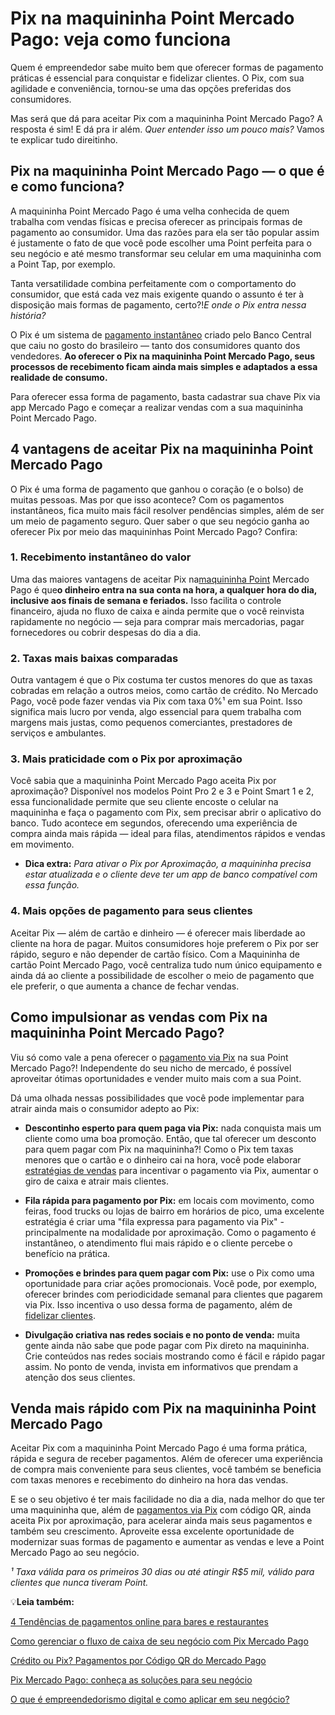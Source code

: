 # Pix na maquininha Point Mercado Pago: veja como funciona

Quem é empreendedor sabe muito bem que oferecer formas de pagamento práticas é essencial para conquistar e fidelizar clientes. O Pix, com sua agilidade e conveniência, tornou-se uma das opções preferidas dos consumidores.

Mas será que dá para aceitar Pix com a maquininha Point Mercado Pago? A resposta é sim! E dá pra ir além. *Quer entender isso um pouco mais?* Vamos te explicar tudo direitinho.

## **Pix na maquininha Point Mercado Pago — o que é e como funciona?**

A maquininha Point Mercado Pago é uma velha conhecida de quem trabalha com vendas físicas e precisa oferecer as principais formas de pagamento ao consumidor. Uma das razões para ela ser tão popular assim é justamente o fato de que você pode escolher uma Point perfeita para o seu negócio e até mesmo transformar seu celular em uma maquininha com a Point Tap, por exemplo.

Tanta versatilidade combina perfeitamente com o comportamento do consumidor, que está cada vez mais exigente quando o assunto é ter à disposição mais formas de pagamento, certo?!*E onde o Pix entra nessa história?*

O Pix é um sistema de [pagamento instantâneo](https://meubolso.mercadopago.com.br/inovacao-em-pagamento-instantaneo) criado pelo Banco Central que caiu no gosto do brasileiro — tanto dos consumidores quanto dos vendedores. **Ao oferecer o Pix na maquininha Point Mercado Pago, seus processos de recebimento ficam ainda mais simples e adaptados a essa realidade de consumo.**

Para oferecer essa forma de pagamento, basta cadastrar sua chave Pix via app Mercado Pago e começar a realizar vendas com a sua maquininha Point Mercado Pago.

## **4 vantagens de aceitar Pix na maquininha Point Mercado Pago**

O Pix é uma forma de pagamento que ganhou o coração (e o bolso) de muitas pessoas. Mas por que isso acontece? Com os pagamentos instantâneos, fica muito mais fácil resolver pendências simples, além de ser um meio de pagamento seguro. Quer saber o que seu negócio ganha ao oferecer Pix por meio das maquininhas Point Mercado Pago? Confira:

### **1. Recebimento instantâneo do valor**

Uma das maiores vantagens de aceitar Pix na[maquininha Point](https://meubolso.mercadopago.com.br/venda-com-pix-atraves-da-maquininha-do-mercado-pago) Mercado Pago é que**o dinheiro entra na sua conta na hora, a qualquer hora do dia, inclusive aos finais de semana e feriados.** Isso facilita o controle financeiro, ajuda no fluxo de caixa e ainda permite que o você reinvista rapidamente no negócio — seja para comprar mais mercadorias, pagar fornecedores ou cobrir despesas do dia a dia.

### **2. Taxas mais baixas comparadas**

Outra vantagem é que o Pix costuma ter custos menores do que as taxas cobradas em relação a outros meios, como cartão de crédito. No Mercado Pago, você pode fazer vendas via Pix com taxa 0%¹ em sua Point. Isso significa mais lucro por venda, algo essencial para quem trabalha com margens mais justas, como pequenos comerciantes, prestadores de serviços e ambulantes.

### **3. Mais praticidade com o Pix por aproximação**

Você sabia que a maquininha Point Mercado Pago aceita Pix por aproximação? Disponível nos modelos Point Pro 2 e 3 e Point Smart 1 e 2, essa funcionalidade permite que seu cliente encoste o celular na maquininha e faça o pagamento com Pix, sem precisar abrir o aplicativo do banco. Tudo acontece em segundos, oferecendo uma experiência de compra ainda mais rápida — ideal para filas, atendimentos rápidos e vendas em movimento.

- **Dica extra:** *Para ativar o Pix por Aproximação, a maquininha precisa estar atualizada e o cliente deve ter um app de banco compatível com essa função.*

### **4. Mais opções de pagamento para seus clientes**

Aceitar Pix — além de cartão e dinheiro — é oferecer mais liberdade ao cliente na hora de pagar. Muitos consumidores hoje preferem o Pix por ser rápido, seguro e não depender de cartão físico. Com a Maquininha de cartão Point Mercado Pago, você centraliza tudo num único equipamento e ainda dá ao cliente a possibilidade de escolher o meio de pagamento que ele preferir, o que aumenta a chance de fechar vendas.

## **Como impulsionar as vendas com Pix na maquininha Point Mercado Pago?**

Viu só como vale a pena oferecer o [pagamento via Pix](https://meubolso.mercadopago.com.br/pagamento-via-pix-whatsapp) na sua Point Mercado Pago?! Independente do seu nicho de mercado, é possível aproveitar ótimas oportunidades e vender muito mais com a sua Point.

Dá uma olhada nessas possibilidades que você pode implementar para atrair ainda mais o consumidor adepto ao Pix:

- **Descontinho esperto para quem paga via Pix:** nada conquista mais um cliente como uma boa promoção. Então, que tal oferecer um desconto para quem pagar com Pix na maquininha?! Como o Pix tem taxas menores que o cartão e o dinheiro cai na hora, você pode elaborar [estratégias de vendas](https://meubolso.mercadopago.com.br/estrategias-de-vendas-final-do-ano-pix-codigo-qr) para incentivar o pagamento via Pix, aumentar o giro de caixa e atrair mais clientes.

- **Fila rápida para pagamento por Pix:** em locais com movimento, como feiras, food trucks ou lojas de bairro em horários de pico, uma excelente estratégia é criar uma "fila expressa para pagamento via Pix" - principalmente na modalidade por aproximação. Como o pagamento é instantâneo, o atendimento flui mais rápido e o cliente percebe o benefício na prática.

- **Promoções e brindes para quem pagar com Pix:** use o Pix como uma oportunidade para criar ações promocionais. Você pode, por exemplo, oferecer brindes com periodicidade semanal para clientes que pagarem via Pix. Isso incentiva o uso dessa forma de pagamento, além de [fidelizar clientes](https://meubolso.mercadopago.com.br/como-fidelizar-clientes-com-codigo-qr-mercado-pago).

- **Divulgação criativa nas redes sociais e no ponto de venda:** muita gente ainda não sabe que pode pagar com Pix direto na maquininha. Crie conteúdos nas redes sociais mostrando como é fácil e rápido pagar assim. No ponto de venda, invista em informativos que prendam a atenção dos seus clientes.

## **Venda mais rápido com Pix na maquininha Point Mercado Pago**

Aceitar Pix com a maquininha Point Mercado Pago é uma forma prática, rápida e segura de receber pagamentos. Além de oferecer uma experiência de compra mais conveniente para seus clientes, você também se beneficia com taxas menores e recebimento do dinheiro na hora das vendas.

E se o seu objetivo é ter mais facilidade no dia a dia, nada melhor do que ter uma maquininha que, além de [pagamentos via Pix](https://meubolso.mercadopago.com.br/quanto-custa-receber-pagamentos-via-pix-e-codigo-qr) com código QR, ainda aceita Pix por aproximação, para acelerar ainda mais seus pagamentos e também seu crescimento. Aproveite essa excelente oportunidade de modernizar suas formas de pagamento e aumentar as vendas e leve a Point Mercado Pago ao seu negócio.

*¹ Taxa válida para os primeiros 30 dias ou até atingir R$5 mil, válido para clientes que nunca tiveram Point.*

💡**Leia também:**

[4 Tendências de pagamentos online para bares e restaurantes](https://meubolso.mercadopago.com.br/pagamentos-online-bares-restaurantes)

[Como gerenciar o fluxo de caixa de seu negócio com Pix Mercado Pago](https://meubolso.mercadopago.com.br/pix-mercado-pago-para-gerenciar-fluxo-de-caixa)

[Crédito ou Pix? Pagamentos por Código QR do Mercado Pago](https://meubolso.mercadopago.com.br/pix-atraves-do-codigo-qr-do-mercado-pago)

[Pix Mercado Pago: conheça as soluções para seu negócio](https://meubolso.mercadopago.com.br/conheca-as-solucoes-pix-mercado-pago)

[O que é empreendedorismo digital e como aplicar em seu negócio?](https://meubolso.mercadopago.com.br/o-que-e-empreendedorismo-digital)